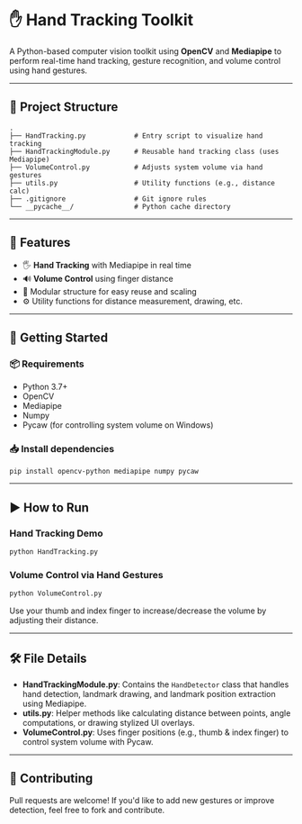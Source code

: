 # ✋ Hand Tracking Toolkit

A Python-based computer vision toolkit using **OpenCV** and **Mediapipe** to perform real-time hand tracking, gesture recognition, and volume control using hand gestures.

---

## 📁 Project Structure

```
.
├── HandTracking.py            # Entry script to visualize hand tracking
├── HandTrackingModule.py      # Reusable hand tracking class (uses Mediapipe)
├── VolumeControl.py           # Adjusts system volume via hand gestures
├── utils.py                   # Utility functions (e.g., distance calc)
├── .gitignore                 # Git ignore rules
└── __pycache__/               # Python cache directory
```

---

## 🧠 Features

- 🖐️ **Hand Tracking** with Mediapipe in real time
- 🔊 **Volume Control** using finger distance
- 🧩 Modular structure for easy reuse and scaling
- ⚙️ Utility functions for distance measurement, drawing, etc.

---

## 🚀 Getting Started

### 📦 Requirements

- Python 3.7+
- OpenCV
- Mediapipe
- Numpy
- Pycaw (for controlling system volume on Windows)

### 📥 Install dependencies

```bash
pip install opencv-python mediapipe numpy pycaw
```

---

## ▶️ How to Run

### Hand Tracking Demo

```bash
python HandTracking.py
```

### Volume Control via Hand Gestures

```bash
python VolumeControl.py
```

Use your thumb and index finger to increase/decrease the volume by adjusting their distance.

---

## 🛠️ File Details

- **HandTrackingModule.py**: Contains the `HandDetector` class that handles hand detection, landmark drawing, and landmark position extraction using Mediapipe.
- **utils.py**: Helper methods like calculating distance between points, angle computations, or drawing stylized UI overlays.
- **VolumeControl.py**: Uses finger positions (e.g., thumb & index finger) to control system volume with Pycaw.

---

## 🤝 Contributing

Pull requests are welcome! If you'd like to add new gestures or improve detection, feel free to fork and contribute.
